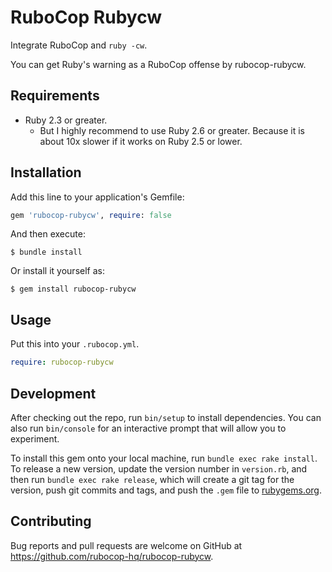 # RuboCop Rubycw

Integrate RuboCop and `ruby -cw`.

You can get Ruby's warning as a RuboCop offense by rubocop-rubycw.

## Requirements

* Ruby 2.3 or greater.
  * But I highly recommend to use Ruby 2.6 or greater.
    Because it is about 10x slower if it works on Ruby 2.5 or lower.

## Installation

Add this line to your application's Gemfile:

```ruby
gem 'rubocop-rubycw', require: false
```

And then execute:

    $ bundle install

Or install it yourself as:

    $ gem install rubocop-rubycw

## Usage

Put this into your `.rubocop.yml`.

```yaml
require: rubocop-rubycw
```

## Development

After checking out the repo, run `bin/setup` to install dependencies. You can also run `bin/console` for an interactive prompt that will allow you to experiment.

To install this gem onto your local machine, run `bundle exec rake install`. To release a new version, update the version number in `version.rb`, and then run `bundle exec rake release`, which will create a git tag for the version, push git commits and tags, and push the `.gem` file to [rubygems.org](https://rubygems.org).

## Contributing

Bug reports and pull requests are welcome on GitHub at https://github.com/rubocop-hq/rubocop-rubycw.

